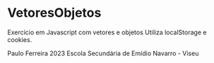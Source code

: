 # VetoresObjetos
Exercício em Javascript com vetores e objetos
Utiliza localStorage e cookies.


Paulo Ferreira 2023
Escola Secundária de Emídio Navarro - Viseu
